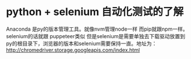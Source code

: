 # python + selenium 自动化测试的了解
Anaconda 是py的版本管理工具。就像nvm管理node一样 而pip就跟npm一样。selenium的话就跟 puppeteer类似
但是selenium是需要单独去下载驱动放置到py的根目录下，浏览器的版本和selenium需要保持一直。地址为：http://chromedriver.storage.googleapis.com/index.html
